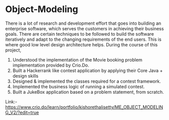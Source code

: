 # Object-Modeling
There is a lot of research and development effort that goes into building an enterprise software, which serves the customers in achieving their business goals. There are certain techniques to be followed to build the software iteratively and adapt to the changing requirements of the end users. This is where good low level design architecture helps. 
During the course of this project,
1) Understood the implementation of the Movie booking problem implementation provided by Crio.Do.
2) Built a Hackerrank like contest application by applying their Core Java + design skills
3) Designed & implemented the classes required for a contest framework.
4) Implemented the business logic of running a simulated contest.
5) Built a JukeBox application based on a problem statement, from scratch.

Link:- https://www.crio.do/learn/portfolio/kishorethalisetty/ME_OBJECT_MODELING_V2/?edit=true
